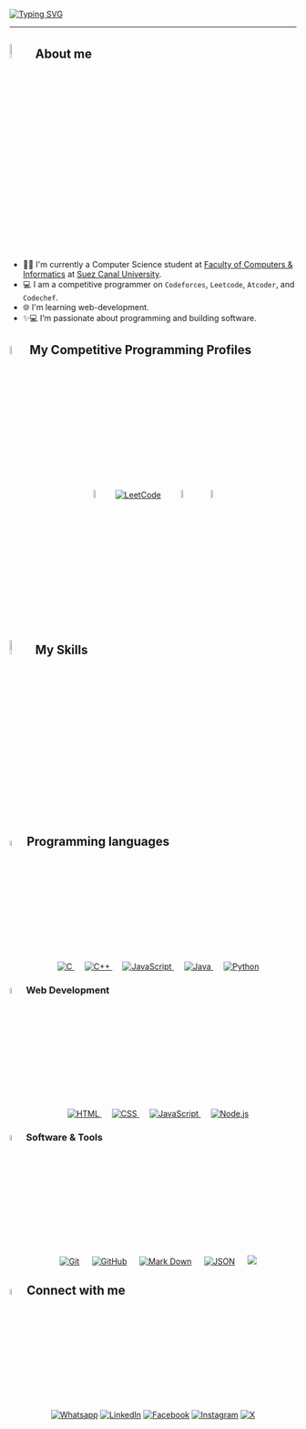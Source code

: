 <!-- Name Section -->
<!-- test -->
<a href="https://git.io/typing-svg"><img src="https://readme-typing-svg.herokuapp.com?font=Helvetica&weight=200&size=32&duration=2000&pause=1000&color=5BDFF7&center=true&vCenter=true&width=880&height=66&lines=Hello+There!+👋+I'm+Mahmoud+Abdellah." alt="Typing SVG" /></a>

***

<!-- About me Section -->

## <img src = "https://media2.giphy.com/media/dAoYmsTJgSXcb6K8rj/100.webp?cid=9e605847broqlqdqwcsg84uttaoq9vjsbbzpv8bvkubr2cj4&ep=v1_stickers_search&rid=100.webp&ct=s" width = 8%> About me
<br>
<br>


- 👨‍💻 I'm currently a Computer Science student at [Faculty of Computers & Informatics](http://suez.edu.eg/ar/%d9%83%d9%84%d9%8a%d8%a9-%d8%a7%d9%84%d8%ad%d8%a7%d8%b3%d8%a8%d8%a7%d8%aa-%d9%88%d8%a7%d9%84%d9%85%d8%b9%d9%84%d9%88%d9%85%d8%a7%d8%aa/) at [Suez Canal University](http://suez.edu.eg/ar/).
- :computer: I am a competitive programmer on `Codeforces`, `Leetcode`, `Atcoder`, and `Codechef`.
- 🌐 I'm learning web-development.
-  ✨💻 I’m passionate about programming and building software.



## <img src="https://media0.giphy.com/media/CpAoNQKJRLAIDhGKST/100.webp?cid=9e605847weefzsve9cx90a6zs5zl37crrsmptp25ww69xhzd&ep=v1_stickers_search&rid=100.webp&ct=s" width= 6%> My Competitive Programming Profiles
<div align="center" width=100%>
  <a href="https://codeforces.com/profile/mahmoud_abdellah14"><img src="https://img.icons8.com/external-tal-revivo-shadow-tal-revivo/50/000000/external-codeforces-programming-competitions-and-contests-programming-community-logo-shadow-tal-revivo.png" alt="Code Forces" width=6%/></a>
	  &emsp; 
	<a href="https://leetcode.com/u/Abo_abdellah14/"><img src="https://img.icons8.com/external-tal-revivo-shadow-tal-revivo/50/000000/external-level-up-your-coding-skills-and-quickly-land-a-job-logo-shadow-tal-revivo.png" alt="LeetCode" width=%6/></a>
	  &emsp; 
	<a href="https://atcoder.jp/users/Mahmoud_Abdellah"><img src="https://i.ibb.co/Q9WSjDB/logo.png" alt="AtCoder" width=6%/></a>
	  &emsp; 
	<a href="https://www.codechef.com/users/mahmoud14"><img src="https://img.icons8.com/color/50/000000/codechef.png" alt="Code Chef" width=6%/></a>

</div>

## <img src="https://media1.giphy.com/media/oOylMv2oLDxcxGzYn6/100.webp?cid=9e6058472ynuqpsjkjgdela8d6aar77b9g4uxgn4mggtshp2&ep=v1_stickers_search&rid=100.webp&ct=s" width ="8%"> My Skills
## <img src = "https://media0.giphy.com/media/kAm4u0lhDCmXnugz6p/100.webp?cid=9e605847cnrdv4ho8qle8h55m534u07kis62cmhvwc2ugf2l&ep=v1_stickers_search&rid=100.webp&ct=ts?raw=true" width=5%> Programming languages

<p align="center"> 
  &emsp; 
  <a href="https://www.cprogramming.com/" target="_blank"> 
    <img alt="C" src="https://img.shields.io/badge/C%20-%232370ED.svg?style=plastic&logo=c&logoColor=white">
  </a> 
  &emsp;
  <a href="https://www.w3schools.com/cpp/" target="_blank"> 
    <img alt="C++" src="https://img.shields.io/badge/C++%20-%2300599C.svg?style=plastic&logo=c%2B%2B&logoColor=white">
  </a> 
  &emsp;
  <a href="https://developer.mozilla.org/en-US/docs/Web/JavaScript" target="_blank"> 
     <img alt="JavaScript" src="https://img.shields.io/badge/JavaScript%20-%23F7DF1E.svg?style=plastic&logo=javascript&logoColor=black">
   </a>
  &emsp;
  <a href="https://www.java.com" target="_blank"> 
    <img alt="Java" src="https://img.shields.io/badge/Java-%23007396.svg?style=plastic&logo=java&logoColor=white">
  </a>
  &emsp;
   <a href="https://www.python.org" target="_blank">
    <img alt="Python" src="https://img.shields.io/badge/Python%20-%2314354C.svg?style=plastic&logo=python&logoColor=white">
  </a>
</p>

### <img src = "https://media0.giphy.com/media/YULPJoecGetvtOm1H0/100.webp?cid=9e605847a14pi8qpsw235ekozuxq6ve1j44fuutj1t35bvdb&ep=v1_stickers_search&rid=100.webp&ct=s" width=5%>  Web Development
<p align="center"> 
  &emsp; 
  <a href="https://www.w3.org/html/" target="_blank"> 
   <img alt="HTML" src="https://img.shields.io/badge/HTML5%20-%23E34F26.svg?style=plastic&logo=html5&logoColor=white">
  </a>   
  &emsp;
  <a href="https://www.w3schools.com/css/" target="_blank">
    <img alt="CSS" src="https://img.shields.io/badge/CSS%20-%231572B6.svg?style=plastic&logo=css3&logoColor=white">
  </a> 
  &emsp;
  <a href="https://developer.mozilla.org/en-US/docs/Web/JavaScript" target="_blank"> 
     <img alt="JavaScript" src="https://img.shields.io/badge/JavaScript%20-%23F7DF1E.svg?style=plastic&logo=javascript&logoColor=black">
   </a>
  &emsp; 
  <a href="https://nodejs.org/docs/latest/api/" target="_blank"> 
     <img alt="Node.js" src="https://img.shields.io/badge/Node.js-43853D?style=plastic&logo=node.js&logoColor=white">
   </a>
</p>

 ### <img src = "https://media4.giphy.com/media/j5PbVki8141Nq23MCg/100.webp?cid=9e605847p10zjeyo2mgckj85crelhcdyugzrvkdw61hwcrqb&ep=v1_stickers_search&rid=100.webp&ct=s" width=5%>  Software & Tools
 
<p align="center">
  &emsp;
    <a href="#"><img alt="Git" src="https://img.shields.io/badge/Git%20-%23F05033.svg?style=plastic&logo=git&logoColor=white"></a>
  &emsp;
    <a href="#"><img alt="GitHub" src="https://img.shields.io/badge/github-%23181717.svg?style=plastic&logo=github&logoColor=white"></a>
  &emsp;
    <a href="#"><img alt="Mark Down" src="https://img.shields.io/badge/Markdown-000000?style=plastic&logo=markdown&logoColor=white"></a>
  &emsp;
    <a href="#"><img alt="JSON" img src="https://img.shields.io/badge/json-%23000000.svg?style=plastic&logo=json&logoColor=white"></a>
  &emsp;
    <a href="#"><img src="https://img.shields.io/badge/latex-%23008080.svg?&style=plastic&logo=latex&logoColor=white" /></a>

</p>

<!-- Connect me Section -->
## <img src = "https://media4.giphy.com/media/GbxZdp9V9TojWhTFeK/100.webp?cid=9e605847fe6kh4a6su66vjalljfd2elsapj9a3d02ocj7x98&ep=v1_stickers_search&rid=100.webp&ct=s" width = 5%> Connect with me

<p align="center">
	<a href="https://wa.me/0201145325772"><img src="https://img.shields.io/badge/whatsapp-%2325D366.svg?style=plastic&logo=whatsapp&logoColor=white" alt="Whatsapp"/></a>
	<a href="https://www.linkedin.com/in/mahmoud-3bdellah?lipi=urn%3Ali%3Apage%3Ad_flagship3_profile_view_base_contact_details%3BUBRufL%2FoS9iR5SsgPBVA5g%3D%3D"><img src="https://img.shields.io/badge/linkedin-%230A66C2.svg?style=plastic&logo=linkedin&logoColor=white" alt="LinkedIn"/></a>
	<a href="https://www.facebook.com/profile.php?id=100004830498308"><img src="https://img.shields.io/badge/facebook-%231877F2.svg?style=plastic&logo=facebook&logoColor=white" alt="Facebook"/></a>
	<a href="https://www.instagram.com/mahmoud_abdellah_/"><img src="https://img.shields.io/badge/instagram-%23E4405F.svg?style=plastic&logo=instagram&logoColor=white" alt="Instagram"/></a>
 <a href="https://x.com/Abo_3bdellah"><img src="https://img.shields.io/badge/Twitter-fff?style=flat&logo=x&logoColor=black" alt="X"/></a>
	
</p>
